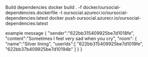 Build dependencies
docker build . -f docker/oursocial-dependencies.dockerfile -t oursocial.azurecr.io/oursocial-dependencies:latest
docker push oursocial.azurecr.io/oursocial-dependencies:latest

example message
 {
    "sender":"622bb315409925be7d1018fe",
    "content":"Sometimes I feel very sad when you cry",
    "room": {
        "name":"Silver lining",
        "userIds":[
            "622bb315409925be7d1018fe",
            "622bb37b409925be7d10194b"
        ]
    }
}
